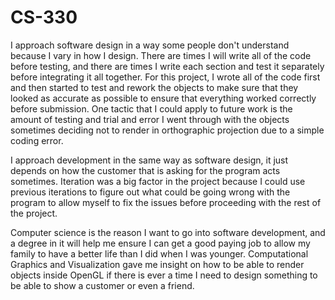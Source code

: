 # CS-330

I approach software design in a way some people don't understand because I vary in how I design. There are times I will write all of the code before testing, and there are times I write each section and test it separately before integrating it all together. For this project, I wrote all of the code first and then started to test and rework the objects to make sure that they looked as accurate as possible to ensure that everything worked correctly before submission. One tactic that I could apply to future work is the amount of testing and trial and error I went through with the objects sometimes deciding not to render in orthographic projection due to a simple coding error.

I approach development in the same way as software design, it just depends on how the customer that is asking for the program acts sometimes. Iteration was a big factor in the project because I could use previous iterations to figure out what could be going wrong with the program to allow myself to fix the issues before proceeding with the rest of the project.

Computer science is the reason I want to go into software development, and a degree in it will help me ensure I can get a good paying job to allow my family to have a better life than I did when I was younger. Computational Graphics and Visualization gave me insight on how to be able to render objects inside OpenGL if there is ever a time I need to design something to be able to show a customer or even a friend.
